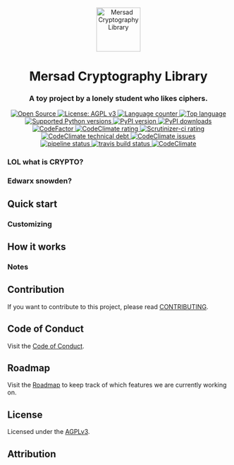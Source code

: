 <p align="center">
  <br>
  <a href="#">
    <img src="" width="100" alt="Mersad Cryptography Library"/>
  </a>
</p>

<h1 align="center">Mersad Cryptography Library</h1>
<h3 align="center">A toy project by a lonely student who likes ciphers.</h3>
<p align="center">

<p align="center">
  <a title="Open Source" href="https://opensource.com/resources/what-open-source" target="_blank">
    <img src="https://img.shields.io/badge/Open%20Source-Forever-brightgreen?logo=open-source-initiative&style=flat-square" alt="Open Source">
  </a>
  <a title="License: AGPL-3.0" href="https://www.opensource.org/licenses/AGPL-3.0" target="_blank">
    <img src="https://img.shields.io/github/license/azadeh-afzar/Mersad-Cryptography-Library?logo=gnu&style=flat-square" alt="License: AGPL v3">
  </a>
  <a title="Language counter" href="" target="_blank">
    <img src="https://img.shields.io/github/languages/count/azadeh-afzar/Mersad-Cryptography-Library?logo=gitlab&style=flat-square" alt="Language counter">
  </a>
  <a title="Top language" href="" target="_blank">
    <img src="https://img.shields.io/github/languages/top/azadeh-afzar/Mersad-Cryptography-Library?logo=gitlab&style=flat-square" alt="Top language">
  </a>
  <a title="PyPi: version support" href="https://pypi.org/project/Mersad" target="_blank">
    <img src="https://img.shields.io/pypi/pyversions/Mersad?logo=pypi&style=flat-square" alt="Supported Python versions">
  </a>
  <a title="PyPi: Mersad version" href="https://pypi.org/project/Mersad" target="_blank">
    <img src="https://img.shields.io/pypi/v/Mersad?logo=pypi&style=flat-square" alt="PyPI version">
  </a>
  <a title="PyPi: Mersad downloads" href="https://pypi.org/project/Mersad" target="_blank">
    <img src="https://img.shields.io/pypi/dm/Mersad?logo=pypi&style=flat-square" alt="PyPI downloads">
  </a>

  
  <br>
  
  <a title="Code Quality: Codefactor.io" href="https://www.codefactor.io/repository/github/azadeh-afzar/mersad-cryptography-library" target="_blank">
    <img src="https://www.codefactor.io/repository/github/azadeh-afzar/mersad-cryptography-library/badge?style=flat-square" alt="CodeFactor"/>
  </a>
  <a title="Code Quality: CodeClimate.com" href="https://codeclimate.com/github/azadeh-afzar/Mersad-Cryptography-Library/maintainability" target="_blank">
    <img src="https://img.shields.io/codeclimate/maintainability/azadeh-afzar/Mersad-Cryptography-Library?logo=code-climate&style=flat-square" alt="CodeClimate rating"/>
  </a>
  <a title="Code Quality: Scrutinizer-ci.com" href="https://scrutinizer-ci.com/g/azadeh-afzar/Mersad-Cryptography-Library/?branch=master" target="_blank">
    <img src="https://img.shields.io/scrutinizer/quality/g/azadeh-afzar/Mersad-Cryptography-Library/master?logo=scrutinizer&style=flat-square" alt="Scrutinizer-ci rating"/>
  </a>
  <a title="Code Technical Debt: CodeClimate.com" href="https://codeclimate.com/github/azadeh-afzar/Mersad-Cryptography-Library/maintainability" target="_blank">
    <img src="https://img.shields.io/codeclimate/tech-debt/azadeh-afzar/Mersad-Cryptography-Library?logo=code-climate&style=flat-square" alt="CodeClimate technical debt"/>
  </a>
  <a title="Code Issues: CodeClimate.com" href="https://codeclimate.com/github/azadeh-afzar/Mersad-Cryptography-Library/maintainability" target="_blank">
    <img src="https://img.shields.io/codeclimate/issues/azadeh-afzar/Mersad-Cryptography-Library?logo=code-climate&style=flat-square" alt="CodeClimate issues"/>
  </a>
  
  <br>
  <a title="GitLab: pipeline status" href="https://gitlab.com/Azadeh-Afzar/Cryptography/Mersad-Cryptography-Library/commits/master" target="_blank">
    <img src="https://img.shields.io/gitlab/pipeline/Cryptography/Mersad-Cryptography-Library?gitlab_url=https%3A%2F%2Fgitlab.com%2FAzadeh-Afzar&logo=gitlab&style=flat-square"  alt="pipeline status" />
  </a>
  <a title="Travis CI: build status" href="https://gitlab.com/Azadeh-Afzar/Cryptography/Mersad-Cryptography-Library/commits/master" target="_blank">
    <img src="https://img.shields.io/travis/azadeh-afzar/Mersad-Cryptography-Library/master?logo=travis&style=flat-square"  alt="travis build status" />
  </a>
  <a title="Test Coverage: CodeClimate.com" href="https://codeclimate.com/github/azadeh-afzar/Mersad-Cryptography-Library" target="_blank">
    <img src="https://img.shields.io/codeclimate/coverage/azadeh-afzar/Mersad-Cryptography-Library?logo=code-climate&style=flat-square" alt="CodeClimate"/>
  </a>
  
</p>


### LOL what is CRYPTO?

### Edwarx snowden?

## Quick start


### Customizing

## How it works


### Notes


## Contribution

If you want to contribute to this project, please read [CONTRIBUTING](CONTRIBUTING.md).

## Code of Conduct

Visit the [Code of Conduct](CODE_OF_CONDUCT.md).

## Roadmap

Visit the [Roadmap](ROADMAP.md) to keep track of which features we are currently working on.

## License

Licensed under the [AGPLv3](LICENSE).

## Attribution

